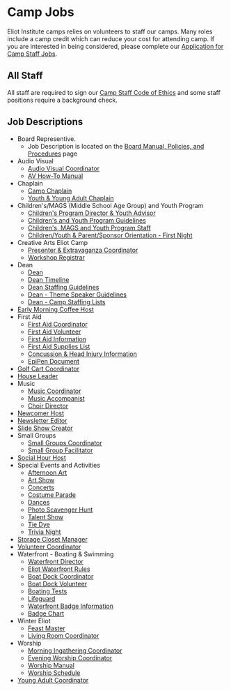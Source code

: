 # Camp Jobs

Eliot Institute camps relies on volunteers to staff our camps. Many roles include a camp credit which can reduce your cost for attending camp. If you are interested in being considered, please complete our [Application for Camp Staff Jobs](https://eliotinstitute.wufoo.com/forms/p1g1gs6u0y5uwea/).

## All Staff

All staff are required to sign our [Camp Staff Code of Ethics](pdf/policy/Camp_Staff_Code_of_Ethics__April_2019.pdf) and some staff positions require a background check.

## Job Descriptions

- Board Representive.
    - Job Description is located on the [Board Manual, Policies, and Procedures](?info=board_resources) page
- Audio Visual
     - [Audio Visual Coordinator](pdf/job/av/AV_Coordinator_(2024).pdf)
     - [AV How-To Manual](pdf/job/av/AV_Manual_(2024).pdf)
- Chaplain
    - [Camp Chaplain](pdf/job/chaplain/Camp_Chaplain.(2017).pdf)
    - [Youth &amp; Young Adult Chaplain](pdf/job/chaplain/Youth-Young_Adult_Chaplain.(2017).pdf)
- Children's/MAGS (Middle School Age Group) and Youth Program
    - [Children's Program Director & Youth Advisor](pdf/job/youth/Children's_Program_Director_and_Youth_Advisor_(2024).pdf)
    - [Children's and Youth Program Guidelines](pdf/job/youth/Children's_and_Youth_Program_Guidelines_(2024).pdf)
    - [Children's, MAGS and Youth Program Staff](pdf/job/youth/Children's_and_Youth_Staff_(2024).pdf)
    - [Children/Youth & Parent/Sponsor Orientation - First Night](pdf/job/youth/Children_and_Youth_Orientation_Meetings_(2024).pdf)
- Creative Arts Eliot Camp
     - [Presenter & Extravaganza Coordinator](pdf/job/cae/2024_CAE_Presenter_Extravaganza_Coordinator_JD.pdf)
     - [Workshop Registrar](pdf/job/cae/CAW_coordinator_job_description_(2022).pdf)
- Dean
    - [Dean](pdf/job/dean/Dean_(2024).pdf.pdf)
    - [Dean Timeline](pdf/job/dean/Dean_-_Timeline_(2024).pdf)
    - [Dean Staffing Guidelines](pdf/job/dean/Dean_-_Staffing_Guidelines_(2024).pdf)
    - [Dean - Theme Speaker Guidelines](pdf/job/dean/Dean_-_Theme_Speaker_(2024).pdf)
    - [Dean - Camp Staffing Lists](pdf/job/dean/Dean_-_Staffing_Guidelines_(2024).pdf)
- [Early Morning Coffee Host](pdf/job/misc/Early_Morning_Coffee_Host_(2017).pdf)
- First Aid
    - [First Aid Coordinator](pdf/job/firstaid/First_Aid_Coordinator_(Jul_2017).pdf)
    - [First Aid Volunteer](pdf/job/firstaid/First_Aid_Volunteer.(Jul_2017).pdf)
    - [First Aid Information](pdf/job/firstaid/First_Aid_Information_Chart_(Jul_2017).pdf)
    - [First Aid Supplies List](pdf/job/firstaid/First_Aid_Supllies_(2022).pdf)
    - [Concussion & Head Injury Information](pdf/job/firstaid/First_Aid_Info_-_Concussions__Head_Injuries__(2016).pdf)
    - [EpiPen Document](pdf/job/firstaid/EpiPen_Document_January_2019.pdf)
- [Golf Cart Coordinator](pdf/job/misc/Golf_Cart_Coordinator_Revised_Dec_2023.pdf)
- [House Leader](pdf/job/misc/House_Leader_(2024).pdf)
- Music
    - [Music Coordinator](pdf/job/music/Music_Coordinator__(2017).pdf)
    - [Music Accompanist](pdf/job/music/Music_Accompanist_(2017).pdf)
    - [Choir Director](pdf/job/music/Choir_Director_(2017).pdf)
- [Newcomer Host](pdf/job/misc/Newcomer_Host_(2024).pdf)
- [Newsletter Editor](pdf/job/misc/Newsletter_Editor_(2024).pdf)
- [Slide Show Creator](pdf/job/misc/Slide_Show_Creator_(2017).pdf)
- Small Groups
    - [Small Groups Coordinator](pdf/job/smallgrp/Small_Group_Coordinator_(2024).pdf)
    - [Small Group Facilitator](pdf/job/smallgrp/Small_Group_Facilitators_-_(2024).pdf)
- [Social Hour Host](pdf/job/misc/Social_Hour_Host_(2024).pdf)
- Special Events and Activities
    - [Afternoon Art](pdf/job/events/Afternoon_Art_Coordinator_(2016).pdf)
    - [Art Show](pdf/job/events/Art_Show_Coordinator_(2017)_.pdf)
    - [Concerts](pdf/job/events/Concerts_(2017).pdf)
    - [Costume Parade](pdf/job/events/Costume_Parade_Coordinator_(2017)_wpd.pdf)
    - [Dances](pdf/job/events/Dances_(2017).pdf)
    - [Photo Scavenger Hunt](pdf/job/events/Photo_Scavenger_Hunt__(2017).pdf)
    - [Talent Show](pdf/job/events/Talent_Show_Coordinator_(2017).pdf)
    - [Tie Dye](pdf/job/events/Tie-Dye_Coordinator_(2017)_.pdf)
    - [Trivia Night](pdf/job/events/Trivia_Night__(2017).pdf)
- [Storage Closet Manager](pdf/job/misc/Storage_Closet_Manager_(2023).pdf)
- [Volunteer Coordinator](pdf/job/misc/Volunteer_Coordinator_(2024).pdf)
- Waterfront - Boating & Swimming
    - [Waterfront Director](pdf/job/water/Waterfront_Director_(2023)__FINAL.pdf)
    - [Eliot Waterfront Rules](pdf/policy/Eliot_Waterfront_Rules_(2025).pdf)
    - [Boat Dock Coordinator](pdf/job/water/Boat_Dock_Coordinator_(2017).pdf)
    - [Boat Dock Volunteer](pdf/job/water/Boat_Dock_Volunteers__(2017).pdf)
    - [Boating Tests](pdf/job/water/Boating_Tests__(2017).pdf)
    - [Lifeguard](pdf/job/water/Lifeguard__(2023)_DRAFT_v4.pdf)
    - [Waterfront Badge Information](pdf/job/water/Swimming___Boating_Badges_Description_(2018).pdf)
    - [Badge Chart](pdf/job/water/Swimming___Boating_Badges_Chart_2018_Rev_1.pdf)
- Winter Eliot
    - [Feast Master](pdf/job/winter/Feast_Master_-_Winter_Eliot_(2017).pdf)
    - [Living Room Coordinator](pdf/job/winter/Living_Room_Coordinator_(2017).pdf)
- Worship
    - [Morning Ingathering Coordinator](pdf/job/worship/Morning_Ingathering_Coordinator_(2017).pdf)
    - [Evening Worship Coordinator](pdf/job/worship/Evening_Worship_Coordinator_Job_Description.pdf)
    - [Worship Manual](pdf/job/worship/Worship_Manual_(2017).pdf)
    - [Worship Schedule](pdf/job/worship/Worship_Coordinator_Planning_Grids.pdf)
- [Young Adult Coordinator](pdf/job/misc/Young_Adult_Coordinator_(2016).pdf)
